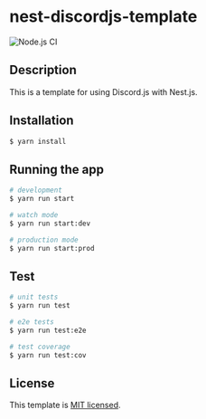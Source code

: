 # nest-discordjs-template

![Node.js CI](https://github.com/InkoHX/nest-discord-commander/workflows/Node.js%20CI/badge.svg)

## Description

This is a template for using Discord.js with Nest.js.

## Installation

```bash
$ yarn install
```

## Running the app

```bash
# development
$ yarn run start

# watch mode
$ yarn run start:dev

# production mode
$ yarn run start:prod
```

## Test

```bash
# unit tests
$ yarn run test

# e2e tests
$ yarn run test:e2e

# test coverage
$ yarn run test:cov
```

## License

This template is [MIT licensed](LICENSE).
